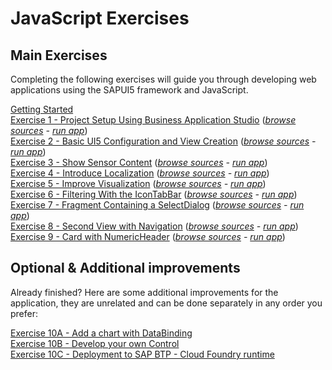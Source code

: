 # JavaScript Exercises
## Main Exercises

Completing the following exercises will guide you through developing web applications using the SAPUI5 framework and JavaScript.

[Getting Started](exercises/ex0/)<br>
[Exercise 1 - Project Setup Using Business Application Studio](exercises/ex1/) (*[browse sources](exercises/ex1/sensormanager/webapp) - [run app](https://sap-samples.github.io/teched2022-AD163/JavaScript/exercises/ex1/sensormanager/webapp/)*)<br>
[Exercise 2 - Basic UI5 Configuration and  View Creation](exercises/ex2/) (*[browse sources](exercises/ex2/sensormanager/webapp) - [run app](https://sap-samples.github.io/teched2022-AD163/JavaScript/exercises/ex2/sensormanager/webapp/)*)<br>
[Exercise 3 - Show Sensor Content](exercises/ex3/) (*[browse sources](exercises/ex3/sensormanager/webapp) - [run app](https://sap-samples.github.io/teched2022-AD163/JavaScript/exercises/ex3/sensormanager/webapp/)*)<br>
[Exercise 4 - Introduce Localization](exercises/ex4/) (*[browse sources](exercises/ex4/sensormanager/webapp) - [run app](https://sap-samples.github.io/teched2022-AD163/JavaScript/exercises/ex4/sensormanager/webapp/)*)<br>
[Exercise 5 - Improve Visualization](exercises/ex5/) (*[browse sources](exercises/ex5/sensormanager/webapp) - [run app](https://sap-samples.github.io/teched2022-AD163/JavaScript/exercises/ex5/sensormanager/webapp/)*)<br>
[Exercise 6 - Filtering With the IconTabBar](exercises/ex6/) (*[browse sources](exercises/ex6/sensormanager/webapp) - [run app](https://sap-samples.github.io/teched2022-AD163/JavaScript/exercises/ex6/sensormanager/webapp/)*)<br>
[Exercise 7 - Fragment Containing a SelectDialog](exercises/ex7/) (*[browse sources](exercises/ex7/sensormanager/webapp) - [run app](https://sap-samples.github.io/teched2022-AD163/JavaScript/exercises/ex7/sensormanager/webapp/)*)<br>
[Exercise 8 - Second View with Navigation](exercises/ex8/) (*[browse sources](exercises/ex8/sensormanager/webapp) - [run app](https://sap-samples.github.io/teched2022-AD163/JavaScript/exercises/ex8/sensormanager/webapp/)*)<br>
[Exercise 9 - Card with NumericHeader](exercises/ex9/) (*[browse sources](exercises/ex9/sensormanager/webapp) - [run app](https://sap-samples.github.io/teched2022-AD163/JavaScript/exercises/ex9/sensormanager/webapp/)*)

## Optional & Additional improvements

Already finished? Here are some additional improvements for the application, they are unrelated and can be done separately in any order you prefer:<br>

[Exercise 10A  - Add a chart with DataBinding](exercises/ex10_A/)<br>
[Exercise 10B  - Develop your own Control](exercises/ex10_B/)<br>
[Exercise 10C  - Deployment to SAP BTP - Cloud Foundry runtime](exercises/ex10_C/)
